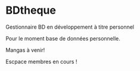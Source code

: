# BDtheque
Gestionnaire BD en développement à titre personnel  

Pour le moment base de données personnelle.  
  
Mangas à venir!

Escpace membres en cours !